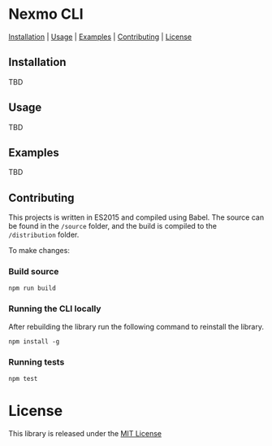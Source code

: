 # Nexmo CLI

[Installation](#installation) | [Usage](#usage) | [Examples](#examples) | [Contributing](#contributing) | [License](#license)


## Installation

TBD

## Usage

TBD

## Examples

TBD

## Contributing

This projects is written in ES2015 and compiled using Babel. The source can be found in the `/source` folder, and the build is compiled to the `/distribution` folder.

To make changes:

### Build source

```
npm run build
```

### Running the CLI locally

After rebuilding the library run the following command to reinstall the library.

```
npm install -g
```

### Running tests

```
npm test
```

# License

This library is released under the [MIT License][license]

[license]: LICENSE.txt
